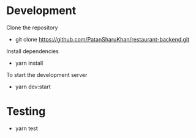 # Development
Clone the repository
- git clone https://github.com/PatanSharuKhan/restaurant-backend.git

Install dependencies
- yarn install

To start the development server
- yarn dev:start


# Testing
- yarn test